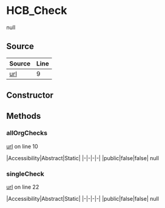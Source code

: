 # HCB_Check

null
## Source
|Source|Line|
|-|-|
|[url](https://github.com/devramsean0/hcb.js/blob/28d7cea/src/api_endpoints/checks.ts#L9)|9|
## Constructor
## Methods
### allOrgChecks
[url](https://github.com/devramsean0/hcb.js/blob/28d7cea/src/api_endpoints/checks.ts#L10) on line 10  

|Accessibility|Abstract|Static|
|-|-|-|-|
|public|false|false|
null

### singleCheck
[url](https://github.com/devramsean0/hcb.js/blob/28d7cea/src/api_endpoints/checks.ts#L22) on line 22  

|Accessibility|Abstract|Static|
|-|-|-|-|
|public|false|false|
null
